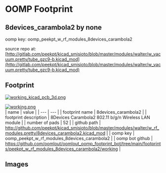 # OOMP Footprint  
## 8devices_carambola2  by none  
  
oomp key: oomp_peekpt_w_rf_modules_8devices_carambola2  
  
source repo at: [http://gitlab.com/peekpt/kicad_smisioto/blob/master/modules/walter/w_vacuum.pretty/tube_gzc9-b.kicad_mod](http://gitlab.com/peekpt/kicad_smisioto/blob/master/modules/walter/w_vacuum.pretty/tube_gzc9-b.kicad_mod)  
## Footprint  
  
[![working_kicad_pcb_3d.png](working_kicad_pcb_3d_600.png)](working_kicad_pcb_3d.png)  
  
[![working.png](working_600.png)](working.png)  
| name | value | 
| --- | --- | 
| footprint name | 8devices_carambola2 | 
| footprint description | 8Devices Carambola2 802.11 b/g/n Wireless LAN module | 
| number of pads | 52 | 
| github path | http://github.com/peekpt/kicad_smisioto/blob/master/modules/walter/w_rf_modules.pretty/8devices_carambola2.kicad_mod | 
| oomp key | oomp_peekpt_w_rf_modules_8devices_carambola2 | 
| oomp bot github | https://github.com/oomlout/oomlout_oomp_footprint_bot/tree/main/footprints/peekpt_w_rf_modules_8devices_carambola2/working | 
## Images  
